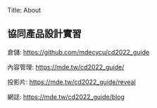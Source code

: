 Title: About

## 協同產品設計實習

倉儲: <a href="https://github.com/mdecycu/cd2022_guide">https://github.com/mdecycu/cd2022_guide</a>

內容管理: <a href="https://mde.tw/cd2022_guide/">https://mde.tw/cd2022_guide/</a>

投影片: <a href="https://mde.tw/cd2022_guide/reveal">https://mde.tw/cd2022_guide/reveal</a>

網誌: <a href="https://mde.tw/cd2022_guide/blog">https://mde.tw/cd2022_guide/blog</a>








